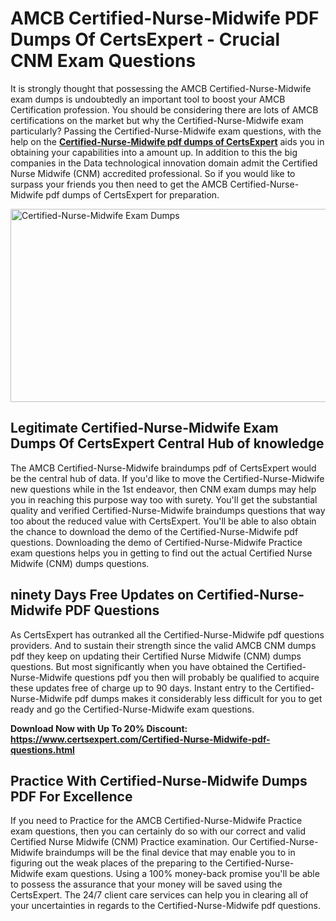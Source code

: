 <h1><strong>AMCB Certified-Nurse-Midwife PDF Dumps Of CertsExpert - Crucial CNM Exam Questions</strong></h1>
<p>It is strongly thought that possessing the AMCB Certified-Nurse-Midwife exam dumps is undoubtedly an important tool to boost your AMCB Certification profession. You should be considering there are lots of AMCB certifications on the market but why the Certified-Nurse-Midwife exam particularly? Passing the Certified-Nurse-Midwife exam questions, with the help on the <strong><a href="https://www.certsexpert.com/Certified-Nurse-Midwife-pdf-questions.html">Certified-Nurse-Midwife pdf dumps of CertsExpert</a></strong>&nbsp;aids you in obtaining your capabilities into a amount up. In addition to this the big companies in the Data technological innovation domain admit the Certified Nurse Midwife (CNM) accredited professional. So if you would like to surpass your friends you then need to get the AMCB Certified-Nurse-Midwife pdf dumps of CertsExpert for preparation.</p>
<p><img src="https://i.ibb.co/LPVRPZ1/Certified-Nurse-Midwife.png" alt="Certified-Nurse-Midwife Exam Dumps" width="550" height="309" /></p>
<h2><strong>Legitimate Certified-Nurse-Midwife Exam Dumps Of&nbsp;</strong><strong>CertsExpert </strong><strong>Central Hub of knowledge</strong></h2>
<p>The AMCB Certified-Nurse-Midwife braindumps pdf of CertsExpert would be the central hub of data. If you'd like to move the Certified-Nurse-Midwife new questions while in the 1st endeavor, then CNM exam dumps may help you in reaching this purpose way too with surety. You'll get the substantial quality and verified Certified-Nurse-Midwife braindumps questions that way too about the reduced value with CertsExpert. You'll be able to also obtain the chance to download the demo of the Certified-Nurse-Midwife pdf questions. Downloading the demo of Certified-Nurse-Midwife Practice exam questions helps you in getting to find out the actual Certified Nurse Midwife (CNM) dumps questions.</p>
<h2><strong>ninety Days Free Updates on Certified-Nurse-Midwife PDF Questions</strong></h2>
<p>As CertsExpert&nbsp;has outranked all the Certified-Nurse-Midwife pdf questions providers. And to sustain their strength since the valid AMCB CNM dumps pdf they keep on updating their Certified Nurse Midwife (CNM) dumps questions. But most significantly when you have obtained the Certified-Nurse-Midwife questions pdf you then will probably be qualified to acquire these updates free of charge up to 90 days. Instant entry to the Certified-Nurse-Midwife pdf dumps makes it considerably less difficult for you to get ready and go the Certified-Nurse-Midwife exam questions.</p>
<p><strong>Download Now with Up To 20% Discount: <a href="https://www.certsexpert.com/Certified-Nurse-Midwife-pdf-questions.html">https://www.certsexpert.com/Certified-Nurse-Midwife-pdf-questions.html</a></strong></p>
<h2><strong>Practice With Certified-Nurse-Midwife Dumps PDF For Excellence</strong></h2>
<p>If you need to Practice for the AMCB Certified-Nurse-Midwife Practice exam questions, then you can certainly do so with our correct and valid Certified Nurse Midwife (CNM) Practice examination. Our Certified-Nurse-Midwife braindumps will be the final device that may enable you to in figuring out the weak places of the preparing to the Certified-Nurse-Midwife exam questions. Using a 100% money-back promise you'll be able to possess the assurance that your money will be saved using the CertsExpert. The 24/7 client care services can help you in clearing all of your uncertainties in regards to the Certified-Nurse-Midwife pdf questions.</p>
